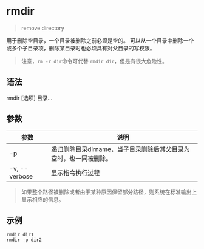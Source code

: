 # rmdir

>remove directory

用于删除空目录，一个目录被删除之前必须是空的。
可以从一个目录中删除一个或多个子目录项，删除某目录时也必须具有对父目录的写权限。 

> 注意，`rm -r dir`命令可代替 `rmdir dir`，但是有很大危险性。

## 语法
rmdir [选项] 目录...

## 参数
参数 | 说明
--|--
-p | 递归删除目录dirname，当子目录删除后其父目录为空时，也一同被删除。
-v, --verbose | 显示指令执行过程 

> 如果整个路径被删除或者由于某种原因保留部分路径，则系统在标准输出上显示相应的信息。 
 

## 示例
```
rmdir dir1
rmdir -p dir2
```
